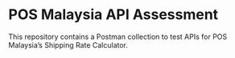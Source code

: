 # POS Malaysia API Assessment  

This repository contains a Postman collection to test APIs for POS Malaysia’s Shipping Rate Calculator.  
